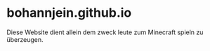 # bohannjein.github.io
Diese Website dient allein dem zweck leute zum Minecraft spieln zu überzeugen.
